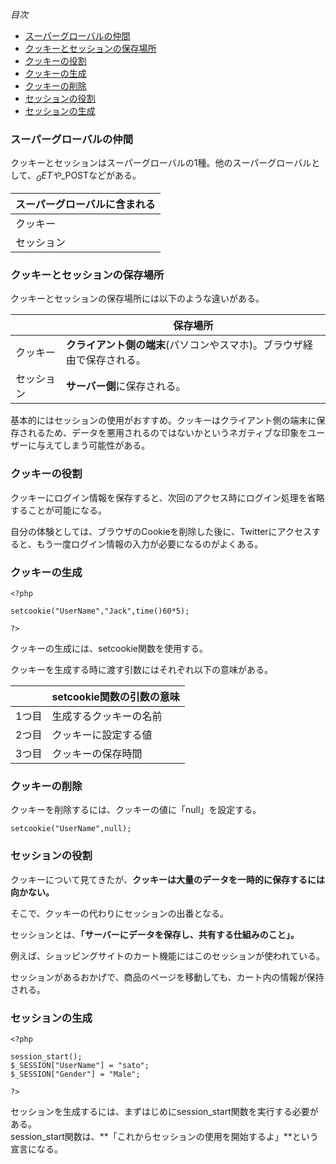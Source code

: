 *目次*
* [スーパーグローバルの仲間](#スーパーグローバルの仲間)
* [クッキーとセッションの保存場所](#クッキーとセッションの保存場所)
* [クッキーの役割](#クッキーの役割)
* [クッキーの生成](#クッキーの生成)
* [クッキーの削除](#クッキーの削除)
* [セッションの役割](#セッションの役割)
* [セッションの生成](#セッションの生成)


### スーパーグローバルの仲間
クッキーとセッションはスーパーグローバルの1種。他のスーパーグローバルとして、$_GETや$_POSTなどがある。

|スーパーグローバルに含まれる|
|-|
|クッキー|
|セッション|

### クッキーとセッションの保存場所
クッキーとセッションの保存場所には以下のような違いがある。

||保存場所|
|-|-|
|クッキー|**クライアント側の端末**(パソコンやスマホ)。ブラウザ経由で保存される。|
|セッション|**サーバー側**に保存される。|

基本的にはセッションの使用がおすすめ。クッキーはクライアント側の端末に保存されるため、データを悪用されるのではないかというネガティブな印象をユーザーに与えてしまう可能性がある。

### クッキーの役割
クッキーにログイン情報を保存すると、次回のアクセス時にログイン処理を省略することが可能になる。  

自分の体験としては、ブラウザのCookieを削除した後に、Twitterにアクセスすると、もう一度ログイン情報の入力が必要になるのがよくある。

### クッキーの生成

    <?php

    setcookie("UserName","Jack",time()60*5);

    ?>

クッキーの生成には、setcookie関数を使用する。

クッキーを生成する時に渡す引数にはそれぞれ以下の意味がある。

||setcookie関数の引数の意味|
|-|-|
|1つ目|生成するクッキーの名前|
|2つ目|クッキーに設定する値|
|3つ目|クッキーの保存時間|

### クッキーの削除
クッキーを削除するには、クッキーの値に「null」を設定する。

    setcookie("UserName",null);

### セッションの役割
クッキーについて見てきたが、**クッキーは大量のデータを一時的に保存するには向かない。**  

そこで、クッキーの代わりにセッションの出番となる。

セッションとは、**「サーバーにデータを保存し、共有する仕組みのこと」。**

例えば、ショッピングサイトのカート機能にはこのセッションが使われている。

セッションがあるおかげで、商品のページを移動しても、カート内の情報が保持される。

### セッションの生成

    <?php

    session_start();
    $_SESSION["UserName"] = "sato";
    $_SESSION["Gender"] = "Male";

    ?>

セッションを生成するには、まずはじめにsession_start関数を実行する必要がある。  
session_start関数は、**「これからセッションの使用を開始するよ」**という宣言になる。
